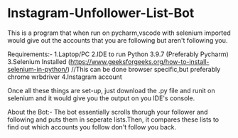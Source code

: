 # Instagram-Unfollower-List-Bot
This is a program that when run on pycharm,vscode with selenium imported would give out the accounts that you are following but aren't following you.

Requirements:-
1.Laptop/PC
2.IDE to run Python 3.9.7 (Preferably Pycharm)
3.Selenium Installed (https://www.geeksforgeeks.org/how-to-install-selenium-in-python/) //This can be done browser specific,but preferably chrome wrbdriver
4.Instagram account

Once all these things are set-up, just download the .py file and runit on selenium and it would give you the output on you IDE's console.

About the Bot:-
The bot essentially scrolls thorugh your follower and following and puts them in seperate lists.Then, it compares these lists to find out which accounts you follow don't follow you back.

